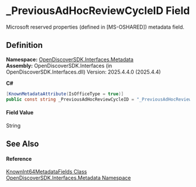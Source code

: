# _PreviousAdHocReviewCycleID Field


Microsoft reserved properties (defined in [MS-OSHARED]) metadata field.



## Definition
**Namespace:** <a href="520b27cc-9ac9-4549-2981-558ed96ae428">OpenDiscoverSDK.Interfaces.Metadata</a>  
**Assembly:** OpenDiscoverSDK.Interfaces (in OpenDiscoverSDK.Interfaces.dll) Version: 2025.4.4.0 (2025.4.4)

**C#**
``` C#
[KnownMetadataAttribute(IsOfficeType = true)]
public const string _PreviousAdHocReviewCycleID = "_PreviousAdHocReviewCycleID"
```



#### Field Value
String

## See Also


#### Reference
<a href="719305ad-2094-b3f9-5340-4d47576ca35b">KnownInt64MetadataFields Class</a>  
<a href="520b27cc-9ac9-4549-2981-558ed96ae428">OpenDiscoverSDK.Interfaces.Metadata Namespace</a>  
